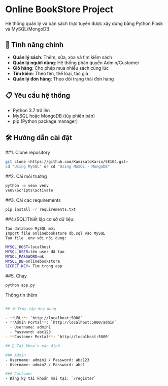 # Online BookStore Project

Hệ thống quản lý và bán sách trực tuyến được xây dựng bằng Python Flask và MySQL/MongoDB.

## 🚀 Tính năng chính

- **Quản lý sách**: Thêm, sửa, xóa và tìm kiếm sách
- **Quản lý người dùng**: Hệ thống phân quyền Admin/Customer
- **Giỏ hàng**: Cho phép mua nhiều sách cùng lúc
- **Tìm kiếm**: Theo tên, thể loại, tác giả
- **Quản lý đơn hàng**: Theo dõi trạng thái đơn hàng

## 📋 Yêu cầu hệ thống

- Python 3.7 trở lên
- MySQL hoặc MongoDB (tùy phiên bản)
- pip (Python package manager)

## 🛠 Hướng dẫn cài đặt

##1. Clone repository

```bash
git clone <https://github.com/KamisatoKarin/SE104.git>
cd "Using MySQL" or cd "Using NoSQL - MongoDB"
```
##2. Cài môi trường 
```bash
python -m venv venv
venv\Scripts\activate
```

##3. Cài các requirements
```bash
pip install -r requirements.txt
```

##4.(SQL)Thiết lập cơ sở dữ liệu:
```bash
Tạo database MySQL mới
Import file onlinebookstore db.sql vào MySQL
Tạo file .env với nội dung:

MYSQL_HOST=localhost
MYSQL_USER=tên user đã tạo           
MYSQL_PASSWORD=mk    
MYSQL_DB=onlinebookstore     
SECRET_KEY= Tìm trong app  
```

##5. Chạy
```bash 
python app.py
```
Thông tin thêm
```bash

## 🌐 Truy cập ứng dụng

- **URL**: `http://localhost:5000`
- **Admin Portal**: `http://localhost:5000/admin`
  - Username: admin1
  - Password: abc123
- **Customer Portal**: `http://localhost:5000`

## 📝 Tài khoản mặc định

### Admin
- Username: admin1 / Password: abc123
- Username: admin2 / Password: abc1

### Customer
- Đăng ký tài khoản mới tại: `/register`

```